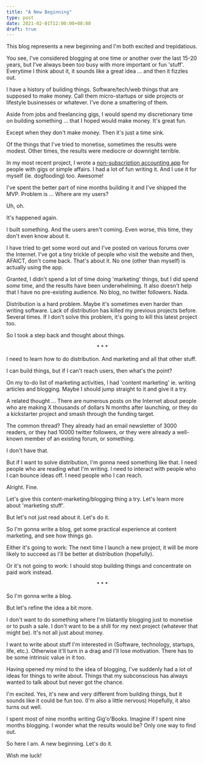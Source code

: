 ```yaml
---
title: "A New Beginning"
type: post
date: 2021-02-01T12:00:00+08:00
draft: true
---
```


This blog represents a new beginning and I'm both excited and trepidatious.

You see, I've considered blogging at one time or another over the last 15-20 years, but I've always been too busy with more important or fun 'stuff'. Everytime I think about it, it sounds like a great idea ... and then it fizzles out.

I have a history of building things. Software/tech/web things that are supposed to make money. Call them micro-startups or side projects or lifestyle businesses or whatever. I've done a smattering of them.

Aside from jobs and freelancing gigs, I would spend my discretionary time on building something ... that I hoped would make money. It's great fun.

Except when they don't make money. Then it's just a time sink.

Of the things that I've tried to monetise, sometimes the results were modest. Other times, the results were mediocre or downright terrible.

In my most recent project, I wrote a [non-subscription accounting app](http://www.gigobooks.com) for people with gigs or simple affairs. I had a lot of fun writing it. And I use it for myself (ie. dogfooding) too. Awesome!

I've spent the better part of nine months building it and I've shipped the MVP. Problem is ... Where are my users?

Uh, oh.

It's happened again.

I built something. And the users aren't coming. Even worse, this time, they don't even know about it.

I have tried to get some word out and I've posted on various forums over the Internet. I've got a tiny trickle of people who visit the website and then, AFAICT, don't come back. That's about it. No one (other than myself) is actually using the app.

Granted, I didn't spend a lot of time doing 'marketing' things, but I did spend *some* time, and the results have been underwhelming. It also doesn't help that I have no pre-existing audience. No blog, no twitter followers. Nada.

Distribution is a hard problem. Maybe it's sometimes even harder than writing software. Lack of distribution has killed my previous projects before. Several times. If I don't solve this problem, it's going to kill this latest project too.

So I took a step back and thought about things.

<p style="text-align: center;">* * *</p>

I need to learn how to do distribution. And marketing and all that other stuff.

I can build things, but if I can't reach users, then what's the point?

On my to-do list of marketing activities, I had 'content marketing' ie. writing articles and blogging. Maybe I should jump straight to it and give it a try.

A related thought ... There are numerous posts on the Internet about people who are making X thousands of dollars N months after launching, or they do a kickstarter project and smash through the funding target.

The common thread? They already had an email newsletter of 3000 readers, or they had 10000 twitter followers, or they were already a well-known member of an existing forum, or something.

I don't have that.

But if I want to solve distribution, I'm gonna need something like that. I need people who are reading what I'm writing. I need to interact with people who I can bounce ideas off. I need people who I can reach.

Alright. Fine.

Let's give this content-marketing/blogging thing a try. Let's learn more about 'marketing stuff'.

But let's not just read about it. Let's do it.

So I'm gonna write a blog, get some practical experience at content marketing, and see how things go.

Either it's going to work: The next time I launch a new project, it will be more likely to succeed as I'll be better at distribution (hopefully).

Or it's not going to work: I should stop building things and concentrate on paid work instead.

<p style="text-align: center;">* * *</p>

So I'm gonna write a blog.

But let's refine the idea a bit more.

I don't want to do something where I'm blatantly blogging just to monetise or to push a sale. I don't want to be a shill for my next project (whatever that might be). It's not all just about money.

I want to write about stuff I'm interested in (Software, technology, startups, life, etc.). Otherwise it'll turn in a drag and I'll lose motivation. There has to be some intrinsic value in it too.

Having opened my mind to the idea of blogging, I've suddenly had a lot of ideas for things to write about. Things that my subconscious has always wanted to talk about but never got the chance.

I'm excited. Yes, it's new and very different from building things, but it sounds like it could be fun too. (I'm also a little nervous) Hopefully, it also turns out well.

I spent most of nine months writing Gig'o'Books. Imagine if I spent nine months blogging. I wonder what the results would be? Only one way to find out.

So here I am. A new beginning. Let's do it.

Wish me luck!
